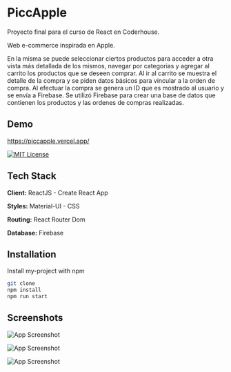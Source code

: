 # PiccApple

Proyecto final para el curso de React en Coderhouse.

Web e-commerce inspirada en Apple. 

En la misma se puede seleccionar ciertos productos para acceder a otra vista más detallada de los mismos, navegar por categorias y agregar al carrito los productos que se deseen comprar. Al ir al carrito se muestra el detalle de la compra y se piden datos básicos para vincular a la orden de compra. Al efectuar la compra se genera un ID que es mostrado al usuario y se envía a Firebase. Se utilizó Firebase para crear una base de datos que contienen los productos y las ordenes de compras realizadas.


## Demo

https://piccapple.vercel.app/



[![MIT License](https://img.shields.io/badge/License-MIT-green.svg)](https://choosealicense.com/licenses/mit/)


## Tech Stack

**Client:** ReactJS - Create React App

**Styles:** Material-UI - CSS

**Routing:** React Router Dom

**Database:** Firebase
## Installation

Install my-project with npm

```bash
git clone 
npm install
npm run start
```
## Screenshots

![App Screenshot](https://drive.google.com/uc?id=1i6ByaC0l7C_nDGWNoaCCh_2o-SZtb5dZ)


![App Screenshot](https://drive.google.com/uc?id=1WcYXQBnlUJ_OIhdT1XeCeHC42cdexz0E)


![App Screenshot](https://drive.google.com/uc?id=1x6TTqmx6PdiSwpn1z0ctHMGnK1JqVdyV)

